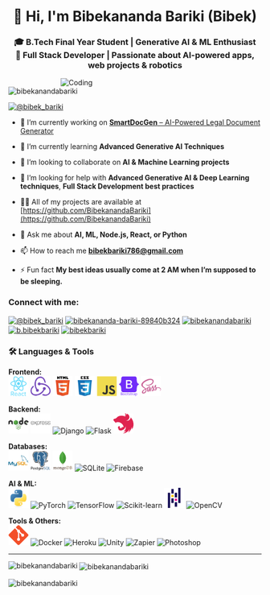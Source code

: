 <h1 align="center">👋 Hi, I'm Bibekananda Bariki (Bibek)</h1>
<h3 align="center">🎓 B.Tech Final Year Student | Generative AI & ML Enthusiast <br>
🚀 Full Stack Developer | Passionate about AI-powered apps, web projects & robotics</h3>
<img align="right" alt="Coding" width="400" src="https://camo.githubusercontent.com/d1e9733ec79822bcadf8b9a1035840ee511e2f022fe9f652cc163db23dc171d3/68747470733a2f2f6d656469612e67697068792e636f6d2f6d656469612f53576f536b4e36447854737a71494b4571762f67697068792e676966">

<p align="left"> <img src="https://komarev.com/ghpvc/?username=bibekanandabariki&label=Profile%20views&color=0e75b6&style=flat" alt="bibekanandabariki" /> </p>

<p align="left"> <a href="https://twitter.com/@bibek_bariki" target="blank"><img src="https://img.shields.io/twitter/follow/@bibek_bariki?logo=twitter&style=for-the-badge" alt="@bibek_bariki" /></a> </p>

- 🔭 I’m currently working on [**SmartDocGen** – AI-Powered Legal Document Generator](https://smartdocgen.onrender.com)

- 🌱 I’m currently learning **Advanced Generative AI Techniques**

- 👯 I’m looking to collaborate on **AI & Machine Learning projects**

- 🤝 I’m looking for help with **Advanced Generative AI & Deep Learning techniques**, **Full Stack Development best practices**

- 👨‍💻 All of my projects are available at [https://github.com/BibekanandaBariki](https://github.com/BibekanandaBariki)

- 💬 Ask me about **AI, ML, Node.js, React, or Python**

- 📫 How to reach me **bibekbariki786@gmail.com**

- ⚡ Fun fact **My best ideas usually come at 2 AM when I’m supposed to be sleeping.**

<h3 align="left">Connect with me:</h3>
<p align="left">
<a href="https://twitter.com/@bibek_bariki" target="blank"><img align="center" src="https://raw.githubusercontent.com/rahuldkjain/github-profile-readme-generator/master/src/images/icons/Social/twitter.svg" alt="@bibek_bariki" height="30" width="40" /></a>
<a href="https://linkedin.com/in/bibekananda-bariki-89840b324" target="blank"><img align="center" src="https://raw.githubusercontent.com/rahuldkjain/github-profile-readme-generator/master/src/images/icons/Social/linked-in-alt.svg" alt="bibekananda-bariki-89840b324" height="30" width="40" /></a>
<a href="https://kaggle.com/bibekanandabariki" target="blank"><img align="center" src="https://raw.githubusercontent.com/rahuldkjain/github-profile-readme-generator/master/src/images/icons/Social/kaggle.svg" alt="bibekanandabariki" height="30" width="40" /></a>
<a href="https://fb.com/b.bibekbariki" target="blank"><img align="center" src="https://raw.githubusercontent.com/rahuldkjain/github-profile-readme-generator/master/src/images/icons/Social/facebook.svg" alt="b.bibekbariki" height="30" width="40" /></a>
<a href="https://instagram.com/bibekbariki" target="blank"><img align="center" src="https://raw.githubusercontent.com/rahuldkjain/github-profile-readme-generator/master/src/images/icons/Social/instagram.svg" alt="bibekbariki" height="30" width="40" /></a>
</p>

### 🛠 Languages & Tools

**Frontend:**  
<img src="https://raw.githubusercontent.com/devicons/devicon/master/icons/react/react-original-wordmark.svg" alt="React" width="40" height="40"/> <img src="https://raw.githubusercontent.com/devicons/devicon/master/icons/redux/redux-original.svg" alt="Redux" width="40" height="40"/> <img src="https://raw.githubusercontent.com/devicons/devicon/master/icons/html5/html5-original-wordmark.svg" alt="HTML" width="40" height="40"/> <img src="https://raw.githubusercontent.com/devicons/devicon/master/icons/css3/css3-original-wordmark.svg" alt="CSS" width="40" height="40"/> <img src="https://raw.githubusercontent.com/devicons/devicon/master/icons/javascript/javascript-original.svg" alt="JS" width="40" height="40"/> <img src="https://raw.githubusercontent.com/devicons/devicon/master/icons/bootstrap/bootstrap-plain-wordmark.svg" alt="Bootstrap" width="40" height="40"/> <img src="https://raw.githubusercontent.com/devicons/devicon/master/icons/sass/sass-original.svg" alt="Sass" width="40" height="40"/>  

**Backend:**  
<img src="https://raw.githubusercontent.com/devicons/devicon/master/icons/nodejs/nodejs-original-wordmark.svg" alt="Node.js" width="40" height="40"/> <img src="https://raw.githubusercontent.com/devicons/devicon/master/icons/express/express-original-wordmark.svg" alt="Express" width="40" height="40"/> <img src="https://cdn.worldvectorlogo.com/logos/django.svg" alt="Django" width="40" height="40"/> <img src="https://www.vectorlogo.zone/logos/pocoo_flask/pocoo_flask-icon.svg" alt="Flask" width="40" height="40"/> <img src="https://raw.githubusercontent.com/devicons/devicon/master/icons/nestjs/nestjs-plain.svg" alt="NestJS" width="40" height="40"/>  

**Databases:**  
<img src="https://raw.githubusercontent.com/devicons/devicon/master/icons/mysql/mysql-original-wordmark.svg" alt="MySQL" width="40" height="40"/> <img src="https://raw.githubusercontent.com/devicons/devicon/master/icons/postgresql/postgresql-original-wordmark.svg" alt="PostgreSQL" width="40" height="40"/> <img src="https://raw.githubusercontent.com/devicons/devicon/master/icons/mongodb/mongodb-original-wordmark.svg" alt="MongoDB" width="40" height="40"/> <img src="https://www.vectorlogo.zone/logos/sqlite/sqlite-icon.svg" alt="SQLite" width="40" height="40"/> <img src="https://www.vectorlogo.zone/logos/firebase/firebase-icon.svg" alt="Firebase" width="40" height="40"/>  

**AI & ML:**  
<img src="https://raw.githubusercontent.com/devicons/devicon/master/icons/python/python-original.svg" alt="Python" width="40" height="40"/> <img src="https://www.vectorlogo.zone/logos/pytorch/pytorch-icon.svg" alt="PyTorch" width="40" height="40"/> <img src="https://www.vectorlogo.zone/logos/tensorflow/tensorflow-icon.svg" alt="TensorFlow" width="40" height="40"/> <img src="https://upload.wikimedia.org/wikipedia/commons/0/05/Scikit_learn_logo_small.svg" alt="Scikit-learn" width="40" height="40"/> <img src="https://raw.githubusercontent.com/devicons/devicon/2ae2a900d2f041da66e950e4d48052658d850630/icons/pandas/pandas-original.svg" alt="Pandas" width="40" height="40"/> <img src="https://www.vectorlogo.zone/logos/opencv/opencv-icon.svg" alt="OpenCV" width="40" height="40"/>  

**Tools & Others:**  
<img src="https://raw.githubusercontent.com/devicons/devicon/master/icons/git/git-original.svg" alt="Git" width="40" height="40"/> <img src="https://www.vectorlogo.zone/logos/docker/docker-icon.svg" alt="Docker" width="40" height="40"/> <img src="https://www.vectorlogo.zone/logos/heroku/heroku-icon.svg" alt="Heroku" width="40" height="40"/> <img src="https://cdn.worldvectorlogo.com/logos/unity3d-unity.svg" alt="Unity" width="40" height="40"/> <img src="https://www.vectorlogo.zone/logos/zapier/zapier-icon.svg" alt="Zapier" width="40" height="40"/> <img src="https://www.photoshop.com/images/photoshop-logo.svg" alt="Photoshop" width="40" height="40"/>  

---


<p><img align="left" src="https://github-readme-stats.vercel.app/api/top-langs?username=bibekanandabariki&show_icons=true&locale=en&layout=compact" alt="bibekanandabariki" /></p>

<p>&nbsp;<img align="center" src="https://github-readme-stats.vercel.app/api?username=bibekanandabariki&show_icons=true&locale=en" alt="bibekanandabariki" /></p>

<p><img align="center" src="https://github-readme-streak-stats.herokuapp.com/?user=bibekanandabariki&" alt="bibekanandabariki" /></p>
